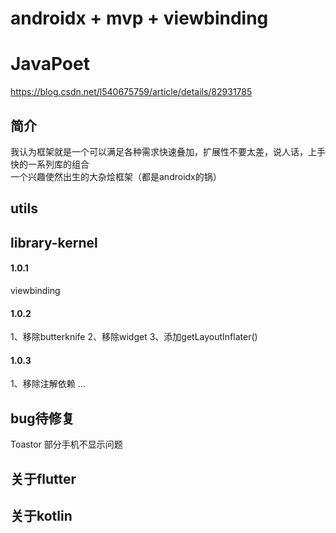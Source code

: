 # androidx + mvp + viewbinding

# JavaPoet
https://blog.csdn.net/l540675759/article/details/82931785

## 简介
我认为框架就是一个可以满足各种需求快速叠加，扩展性不要太差，说人话，上手快的一系列库的组合<br>
一个兴趣使然出生的大杂烩框架（都是androidx的锅）<br>

## utils

## library-kernel
#### 1.0.1
viewbinding
#### 1.0.2
1、移除butterknife
2、移除widget
3、添加getLayoutInflater()
#### 1.0.3
1、移除注解依赖
...

## bug待修复
Toastor 部分手机不显示问题

## 关于flutter

## 关于kotlin

